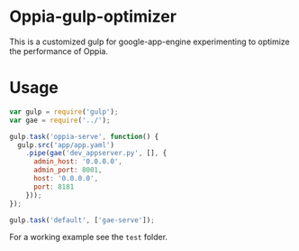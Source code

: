 Oppia-gulp-optimizer
========
This is a customized gulp for google-app-engine experimenting to optimize the
performance of Oppia.
# Usage
```javascript
var gulp = require('gulp');
var gae = require('../');

gulp.task('oppia-serve', function() {
  gulp.src('app/app.yaml')
    .pipe(gae('dev_appserver.py', [], {
      admin_host: '0.0.0.0',
      admin_port: 8001,
      host: '0.0.0.0',
      port: 8181
    }));
});

gulp.task('default', ['gae-serve']);

```

For a working example see the `test` folder.
